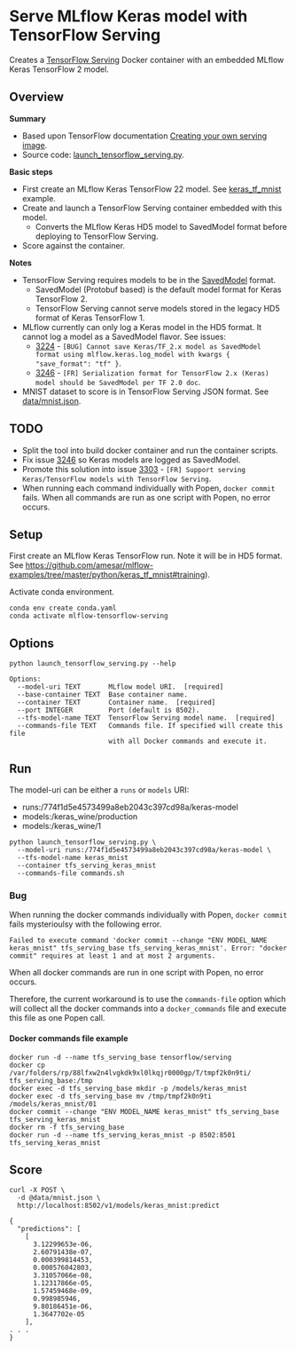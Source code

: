 # Serve MLflow Keras model with TensorFlow Serving

Creates a [TensorFlow Serving](https://www.tensorflow.org/tfx/guide/serving) Docker container with an embedded MLflow Keras TensorFlow 2 model.

## Overview

**Summary**
* Based upon TensorFlow documentation [Creating your own serving image](https://www.tensorflow.org/tfx/serving/docker#creating_your_own_serving_image).
* Source code: [launch_tensorflow_serving.py](launch_tensorflow_serving.py).

**Basic steps**
* First create an MLflow Keras TensorFlow 22  model. See [keras_tf_mnist](https://github.com/amesar/mlflow-examples/tree/master/python/keras_tf_mnist#training) example.
* Create and launch a TensorFlow Serving container embedded with this model.
  * Converts the MLflow Keras HD5 model to SavedModel format before deploying to TensorFlow Serving.
* Score against the container.

**Notes**
* TensorFlow Serving requires models to be in the [SavedModel](https://www.tensorflow.org/guide/saved_model) format.
  * SavedModel (Protobuf based) is the default model format for Keras TensorFlow 2.
  * TensorFlow Serving cannot serve models stored in the legacy HD5 format of Keras TensorFlow 1.
* MLflow currently can only log a Keras model in the HD5 format. It cannot log a model as a SavedModel flavor. See issues:
  * [3224](https://github.com/mlflow/mlflow/issues/3224) - `[BUG] Cannot save Keras/TF_2.x model as SavedModel format using mlflow.keras.log_model with kwargs { "save_format": "tf" }`.
  * [3246](https://github.com/mlflow/mlflow/issues/3246) - `[FR] Serialization format for TensorFlow 2.x (Keras) model should be SavedModel per TF 2.0 doc`.
* MNIST dataset to score is in TensorFlow Serving JSON format. See [data/mnist.json](data/mnist.json).



## TODO

* Split the tool into build docker container and run the container scripts.
* Fix issue [3246](https://github.com/mlflow/mlflow/issues/3246) so Keras models are logged as SavedModel.
* Promote this solution into issue [3303](https://github.com/mlflow/mlflow/issues/3303) - `[FR] Support serving Keras/TensorFlow models with TensorFlow Serving`.
* When running each command individually with Popen, `docker commit` fails. When all commands are run as one script with Popen, no error occurs.

## Setup

First create an MLflow Keras TensorFlow run. Note it will be in HD5 format.
See https://github.com/amesar/mlflow-examples/tree/master/python/keras_tf_mnist#training).

Activate conda environment.
```
conda env create conda.yaml
conda activate mlflow-tensorflow-serving
```


## Options

```
python launch_tensorflow_serving.py --help
```

```
Options:
  --model-uri TEXT       MLflow model URI.  [required]
  --base-container TEXT  Base container name.
  --container TEXT       Container name.  [required]
  --port INTEGER         Port (default is 8502).
  --tfs-model-name TEXT  TensorFlow Serving model name.  [required]
  --commands-file TEXT   Commands file. If specified will create this file
                         with all Docker commands and execute it.
```

## Run

The model-uri can be either a `runs` or `models` URI:
* runs:/774f1d5e4573499a8eb2043c397cd98a/keras-model
* models:/keras_wine/production
* models:/keras_wine/1

```
python launch_tensorflow_serving.py \
  --model-uri runs:/774f1d5e4573499a8eb2043c397cd98a/keras-model \
  --tfs-model-name keras_mnist
  --container tfs_serving_keras_mnist
  --commands-file commands.sh
```

### Bug

When running the docker commands individually with Popen, `docker commit` fails mysterioulsy with the following error.

```
Failed to execute command 'docker commit --change "ENV MODEL_NAME keras_mnist" tfs_serving_base tfs_serving_keras_mnist'. Error: "docker commit" requires at least 1 and at most 2 arguments.
```

When all docker commands are run in one script with Popen, no error occurs.

Therefore, the current workaround is to use the `commands-file` option which will collect all the docker commands into a `docker_commands` file and execute this file as one Popen call.


#### Docker commands file example
```
docker run -d --name tfs_serving_base tensorflow/serving
docker cp /var/folders/rp/88lfxw2n4lvgkdk9xl0lkqjr0000gp/T/tmpf2k0n9ti/ tfs_serving_base:/tmp
docker exec -d tfs_serving_base mkdir -p /models/keras_mnist
docker exec -d tfs_serving_base mv /tmp/tmpf2k0n9ti /models/keras_mnist/01
docker commit --change "ENV MODEL_NAME keras_mnist" tfs_serving_base tfs_serving_keras_mnist
docker rm -f tfs_serving_base
docker run -d --name tfs_serving_keras_mnist -p 8502:8501 tfs_serving_keras_mnist
```

## Score
```
curl -X POST \
  -d @data/mnist.json \
  http://localhost:8502/v1/models/keras_mnist:predict
```
```
{
  "predictions": [
    [
      3.12299653e-06,
      2.60791438e-07,
      0.000399814453,
      0.000576042803,
      3.31057066e-08,
      1.12317866e-05,
      1.57459468e-09,
      0.998985946,
      9.80186451e-06,
      1.3647702e-05
    ],
. . .
}
```
